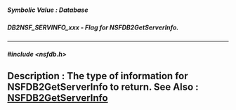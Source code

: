 ##### Symbolic Value : Database
##### DB2NSF_SERVINFO_xxx - Flag for NSFDB2GetServerInfo.
---
##### #include <nsfdb.h>
**Description :**
The type of information for NSFDB2GetServerInfo to return.
**See Also :**
[NSFDB2GetServerInfo](D:/md_files/NSFDB2GetServerInfo.md)
---
